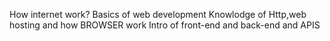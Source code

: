 How internet work?
Basics of web development
Knowlodge of Http,web hosting and how BROWSER work
Intro of front-end and back-end and APIS
